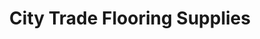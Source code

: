 ---
title: "City Trade Flooring Supplies"
url: /chelmsford/city-trade-flooring-supplies/
shop: Fußböden
---
